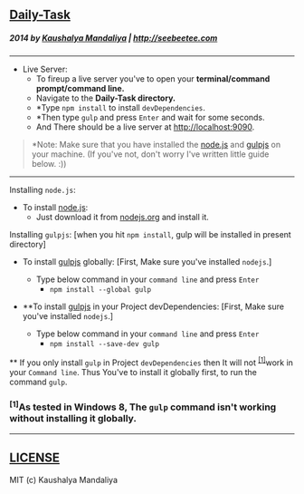 ## [Daily-Task](http://krman009.github.io/Daily-Task/)

##### 2014 by [Kaushalya Mandaliya](https://twitter.com/kmandalwala "@kmandalwala") | http://seebeetee.com
---
+ Live Server:
  + To fireup a live server you've to open your **terminal/command prompt/command line.**
  + Navigate to the **Daily-Task directory.**
  + *Type `npm install` to install `devDependencies`.
  + *Then type `gulp` and press `Enter` and wait for some seconds.
  + And There should be a live server at [http://localhost:9090](http://localhost:9090).

> *Note: Make sure that you have installed the [node.js](http://nodejs.org) and [gulpjs](http://gulpjs.com/)  on your machine. (If you've not, don't worry I've written little guide below. :))

---

Installing `node.js`:

+ To install [node.js](http://nodejs.org):
  + Just download it from [nodejs.org](http://nodejs.org) and install it.

Installing `gulpjs`: [when you hit `npm install`, gulp will be installed in present directory]

+ To install [gulpjs](http://gulpjs.com) globally: [First, Make sure you've installed `nodejs`.]
  + Type below command in your `command line` and press `Enter`
    + `npm install --global gulp`

+ \*\*To install [gulpjs](http://gulpjs.com) in your Project devDependencies: [First, Make sure you've installed `nodejs`.]
  + Type below command in your `command line` and press `Enter`
    + `npm install --save-dev gulp`

\*\* If you only install `gulp` in Project `devDependencies` then It will not <sup>[\[1\]]()</sup>work in your `Command line`. Thus You've to install it globally first, to run the command `gulp`.

### <sup>\[1\]</sup>As tested in Windows 8, The `gulp` command isn't working without installing it globally.

---
## [LICENSE](https://github.com/krman009/Daily-Task/blob/master/LICENSE)
MIT (c) Kaushalya Mandaliya
